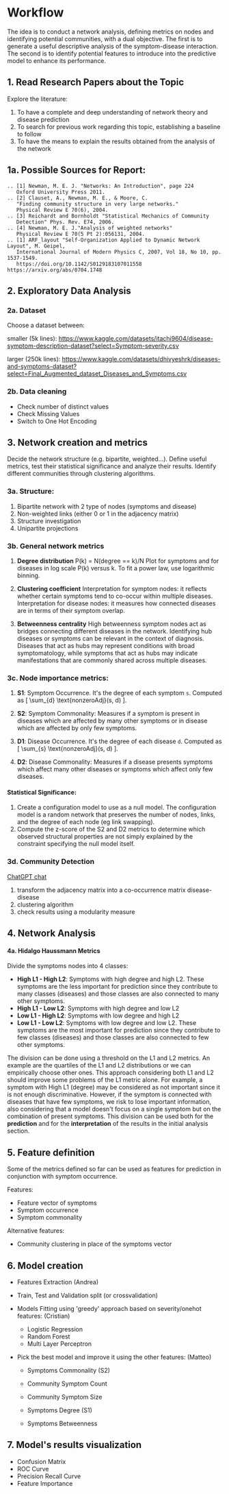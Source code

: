 # Workflow 
The idea is to conduct a network analysis, defining metrics on nodes and identifying potential communities, with a dual objective. The first is to generate a useful descriptive analysis of the symptom-disease interaction. The second is to identify potential features to introduce into the predictive model to enhance its performance.

## 1. Read Research Papers about the Topic
Explore the literature:
  1) To have a complete and deep understanding of network theory and disease prediction
  2) To search for previous work regarding this topic, establishing a baseline to follow
  3) To have the means to explain the results obtained from the analysis of the network

## 1a. Possible Sources for Report:
    .. [1] Newman, M. E. J. "Networks: An Introduction", page 224
       Oxford University Press 2011.
    .. [2] Clauset, A., Newman, M. E., & Moore, C.
       "Finding community structure in very large networks."
       Physical Review E 70(6), 2004.
    .. [3] Reichardt and Bornholdt "Statistical Mechanics of Community
       Detection" Phys. Rev. E74, 2006.
    .. [4] Newman, M. E. J."Analysis of weighted networks"
       Physical Review E 70(5 Pt 2):056131, 2004.
    .. [1] ARF_layout "Self-Organization Applied to Dynamic Network Layout", M. Geipel,
       International Journal of Modern Physics C, 2007, Vol 18, No 10, pp. 1537-1549.
       https://doi.org/10.1142/S0129183107011558 https://arxiv.org/abs/0704.1748



## 2. Exploratory Data Analysis
### 2a. Dataset
Choose a dataset between:

smaller (5k lines):    https://www.kaggle.com/datasets/itachi9604/disease-symptom-description-dataset?select=Symptom-severity.csv

larger (250k lines):    https://www.kaggle.com/datasets/dhivyeshrk/diseases-and-symptoms-dataset?select=Final_Augmented_dataset_Diseases_and_Symptoms.csv

### 2b. Data cleaning
- Check number of distinct values
- Check Missing Values
- Switch to One Hot Encoding


## 3. Network creation and metrics
Decide the network structure (e.g. bipartite, weighted...). Define useful metrics, test their statistical significance and analyze their results.
Identify different communities through clustering algorithms.

### 3a. Structure:

1. Bipartite network with 2 type of nodes (symptoms and disease)
2. Non-weighted links (either 0 or 1 in the adjacency matrix)
3. Structure investigation
4. Unipartite projections

### 3b. General network metrics

1. **Degree distribution**
P(k) = N(degree == k)/N
Plot for symptoms and for diseases in log scale P(k) versus k.
To fit a power law, use logarithmic binning.

2. **Clustering coefficient**
Interpretation for symptom nodes: it reflects whether certain symptoms tend to co-occur within multiple diseases.
Interpretation for disease nodes: it measures how connected diseases are in terms of their symptom overlap.

3. **Betweenness centrality**
High betweenness symptom nodes act as bridges connecting different diseases in the network.
Identifying hub diseases or symptoms can be relevant in the context of diagnosis.
Diseases that act as hubs may represent conditions with broad symptomatology, while symptoms that act as hubs may indicate manifestations that are commonly shared across multiple diseases.

### 3c. Node importance metrics:

1. **S1**: Symptom Occurrence. It's the degree of each symptom `s`. Computed as \[ \sum_{d} \text{nonzeroAdj}(s, d) \].

2. **S2**: Symptom Commonality: Measures if a symptom is present in diseases which are affected by many other symptoms or in disease which are affected by only few symptoms.

3. **D1**: Disease Occurrence.  It's the degree of each disease `d`. Computed as \[ \sum_{s} \text{nonzeroAdj}(s, d) \].

4. **D2**: Disease Commonality: Measures if a disease presents symptoms which affect many other diseases or symptoms which affect only few diseases.

#### Statistical Significance:

1. Create a configuration model to use as a null model. The configuration model is a random network that preserves the number of nodes, links, and the degree of each node (eg link swapping).
2. Compute the z-score of the S2 and D2 metrics to determine which observed structural properties are not simply explained by the constraint specifying the null model itself.

### 3d. Community Detection
[ChatGPT chat](https://chat.openai.com/share/d771039a-788d-4b0c-abaf-787d96d1b002)
  1) transform the adjacency matrix into a co-occurrence matrix disease-disease
  2) clustering algorithm
  3) check results using a modularity measure


## 4. Network Analysis
#### 4a. Hidalgo Haussmann Metrics
Divide the symptoms nodes into 4 classes:
- **High L1 - High L2**: Symptoms with high degree and high L2. These symptoms are the less important for prediction since they contribute to many classes (diseases) and
  those classes are also connected to many other symptoms.
- **High L1 - Low L2**: Symptoms with high degree and low L2
- **Low L1 - High L2**: Symptoms with low degree and high L2
- **Low L1 - Low L2**: Symptoms with low degree and low L2. These symptoms are the most important for prediction since they contribute to few classes (diseases) and
  those classes are also connected to few other symptoms.

The division can be done using a threshold on the L1 and L2 metrics. An example are the quartiles of the L1 and L2 distributions or we can empirically choose other ones.
This approach considering both L1 and L2 should improve some problems of the L1 metric alone. For example, a symptom with High L1 (degree) may be considered as not important
since it is not enough discriminative. However, if the symptom is connected with diseases that have few symptoms, we risk to lose important information, also considering
that a model doesn't focus on a single symptom but on the combination of present symptoms.
This division can be used both for the **prediction** and for the **interpretation** of the results in the initial analysis section.


## 5. Feature definition

Some of the metrics defined so far can be used as features for prediction in conjunction with symptom occurrence.

Features:
- Feature vector of symptoms
- Symptom occurrence
- Symptom commonality

Alternative features:
- Community clustering in place of the symptoms vector


## 6. Model creation
- Features Extraction (Andrea)
  
- Train, Test and Validation split (or crossvalidation)
  
- Models Fitting using 'greedy' approach based on severity/onehot features: (Cristian)
  - Logistic Regression
  - Random Forest
  - Multi Layer Perceptron

- Pick the best model and improve it using the other features: (Matteo)
  - Symptoms Commonality (S2)
  - Community Symptom Count
  - Community Symptom Size

  - Symptoms Degree (S1)
  - Symptoms Betweenness


## 7. Model's results visualization
- Confusion Matrix
- ROC Curve
- Precision Recall Curve
- Feature Importance
